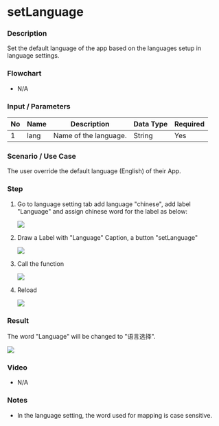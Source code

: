 # setLanguage

### Description

Set the default language of the app based on the languages setup in language settings.

### Flowchart

- N/A

### Input / Parameters

| No | Name | Description | Data Type | Required |
| ------ | ------ | ------ |------ | ------ |
| 1 | lang | Name of the language. | String | Yes | 


### Scenario / Use Case

The user override the default language (English) of their App.

### Step

1. Go to language setting tab add language "chinese", add label "Language" and assign chinese word for the label as below:

    ![](../../../../document/function/App/setLanguage/setLanguage-step-1.png?raw=true)
    
2. Draw a Label with "Language" Caption, a button "setLanguage"

    ![](../../../../document/function/App/setLanguage/setLanguage-step-2.png?raw=true)
    
3. Call the function

    ![](../../../../document/function/App/setLanguage/setLanguage-step-3.png?raw=true)
    
4. Reload

    ![](../../../../document/function/App/setLanguage/setLanguage-step-4.png?raw=true)


### Result

The word "Language" will be changed to "语言选择". <br />

![](../../../../document/function/App/setLanguage/setLanguage-result-1.png?raw=true)

### Video

- N/A
<!--[![Video](http://i.imgur.com/Ot5DWAW.png)](https://youtu.be/StTqXEQ2l-Y?t=35s)-->

### Notes

- In the language setting, the word used for mapping is case sensitive.